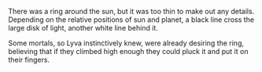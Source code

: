 There was a ring around the sun, but it was too thin to make out any details. Depending on the relative positions of sun and planet, a black line cross the large disk of light, another white line behind it. 

Some mortals, so Lyva instinctively knew, were already desiring the ring, believing that if they climbed high enough they could pluck it and put it on their fingers.